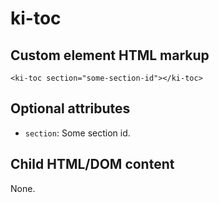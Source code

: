 # ki-toc

## Custom element HTML markup

```
<ki-toc section="some-section-id"></ki-toc>
```

## Optional attributes

- `section`: Some section id.

## Child HTML/DOM content

None.

